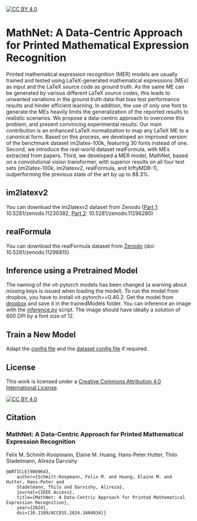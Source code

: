 [![CC BY 4.0][cc-by-shield]][cc-by]

# MathNet: A Data-Centric Approach for Printed Mathematical Expression Recognition

Printed mathematical expression recognition (MER) models are usually trained and tested using LaTeX-generated mathematical expressions (MEs) as input and the LaTeX source code as ground truth. As the same ME can be generated by various different LaTeX source codes, this leads to unwanted variations in the ground truth data that bias test performance results and hinder efficient learning. In addition, the use of only one font to generate the MEs heavily limits the generalization of the reported results to realistic scenarios. We propose a data-centric approach to overcome this problem, and present convincing experimental results: Our main contribution is an enhanced LaTeX normalization to map any LaTeX ME to a canonical form. Based on this process, we developed an improved version of the benchmark dataset im2latex-100k, featuring $30$ fonts instead of one. Second, we introduce the real-world dataset realFormula, with MEs extracted from papers. Third, we developed a MER model, MathNet, based on a convolutional vision transformer, with superior results on all four test sets (im2latex-100k, im2latexv2, realFormula, and InftyMDB-1), outperforming the previous state of the art by up to 88.3%.

## im2latexv2

You can download the im2latexv2 dataset from Zenodo ([Part 1](https://zenodo.org/records/11230382): 10.5281/zenodo.11230382, [Part 2](https://zenodo.org/records/11296280): 10.5281/zenodo.11296280)

## realFormula

You can download the realFormula dataset from [Zenodo](https://zenodo.org/records/11296815) (doi: 10.5281/zenodo.11296815)

## Inference using a Pretrained Model

The naming of the vit-pytorch models has been changed (a warning about missing keys is issued when loading the model). 
To run the model from dropbox, you have to install vit-pytorch==0.40.2.
Get the model from [dropbox](https://www.dropbox.com/scl/fo/xefqjzfd8szj6ra3f02hc/APcpMTDcRdp6sf3ZRCYkyOA?rlkey=5z9xlok8zwk87htnv57b7n9i7&st=umuhu5i3&dl=0) and save it in the trainedModels folder. 
You can inference an image with the [inference.py](inference.py) script. The image should have ideally a solution of 600 DPI by a font size of 12. 

## Train a New Model
Adapt the [config file](configs/im2latexv2-cvt.yaml) and the [dataset config file](configs/datasets/dataset-im2latexv2.yaml) if required.


## License
This work is licensed under a
[Creative Commons Attribution 4.0 International License][cc-by].

[![CC BY 4.0][cc-by-image]][cc-by]

[cc-by]: http://creativecommons.org/licenses/by/4.0/
[cc-by-image]: https://i.creativecommons.org/l/by/4.0/88x31.png
[cc-by-shield]: https://img.shields.io/badge/License-CC%20BY%204.0-lightgrey.svg
## Citation

### MathNet: A Data-Centric Approach for Printed Mathematical Expression Recognition

Felix M. Schmitt-Koopmann, Elaine M. Huang, Hans-Peter Hutter, Thilo Stadelmann, Alireza Darvishy

```
@ARTICLE{9869643,
    author={Schmitt-Koopmann, Felix M. and Huang, Elaine M. and Hutter, Hans-Peter and 
    Stadelmann, Thilo and Darvishy, Alireza},  
    journal={IEEE Access},   
    title={MathNet: A Data-Centric Approach for Printed Mathematical Expression Recognition},   
    year={2024},   
    doi={10.1109/ACCESS.2024.3404834}}
```
